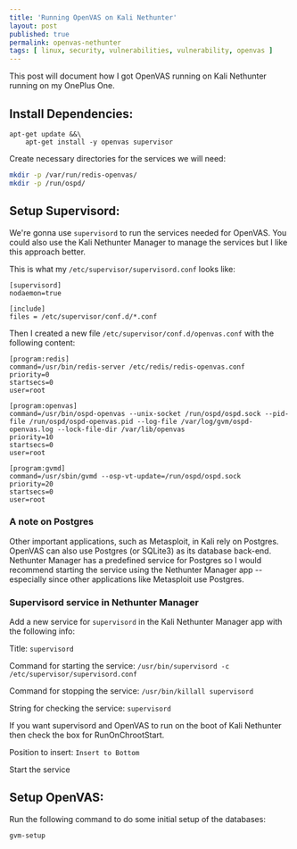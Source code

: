 ```yaml
---
title: 'Running OpenVAS on Kali Nethunter'
layout: post
published: true
permalink: openvas-nethunter
tags: [ linux, security, vulnerabilities, vulnerability, openvas ]
---
```


This post will document how I got OpenVAS running on Kali Nethunter running on my OnePlus One.

## Install Dependencies:

```
apt-get update &&\
	apt-get install -y openvas supervisor
```

Create necessary directories for the services we will need:

```bash
mkdir -p /var/run/redis-openvas/
mkdir -p /run/ospd/
```

## Setup Supervisord:

We're gonna use `supervisord` to run the services needed for OpenVAS. You could also use the Kali Nethunter Manager to manage the services but I like this approach better.

This is what my `/etc/supervisor/supervisord.conf` looks like:

```
[supervisord]
nodaemon=true

[include]
files = /etc/supervisor/conf.d/*.conf
```

Then I created a new file `/etc/supervisor/conf.d/openvas.conf` with the following content:

```
[program:redis]
command=/usr/bin/redis-server /etc/redis/redis-openvas.conf
priority=0
startsecs=0
user=root

[program:openvas]
command=/usr/bin/ospd-openvas --unix-socket /run/ospd/ospd.sock --pid-file /run/ospd/ospd-openvas.pid --log-file /var/log/gvm/ospd-openvas.log --lock-file-dir /var/lib/openvas
priority=10
startsecs=0
user=root

[program:gvmd]
command=/usr/sbin/gvmd --osp-vt-update=/run/ospd/ospd.sock
priority=20
startsecs=0
user=root
```



### A note on Postgres

Other important applications, such as Metasploit, in Kali rely on Postgres. OpenVAS can also use Postgres (or SQLite3) as its database back-end. Nethunter Manager has a predefined service for Postgres so I would recommend starting the service using the Nethunter Manager app -- especially since other applications like Metasploit use Postgres.


### Supervisord service in Nethunter Manager

Add a new service for `supervisord` in the Kali Nethunter Manager app with the following info:

Title:
`supervisord`

Command for starting the service:
`/usr/bin/supervisord -c /etc/supervisor/supervisord.conf`

Command for stopping the service:
`/usr/bin/killall supervisord`

String for checking the service:
`supervisord`

If you want supervisord and OpenVAS to run on the boot of Kali Nethunter then check the box for RunOnChrootStart.

Position to insert:
`Insert to Bottom`


Start the service

## Setup OpenVAS:

Run the following command to do some initial setup of the databases:

```bash
gvm-setup
```
